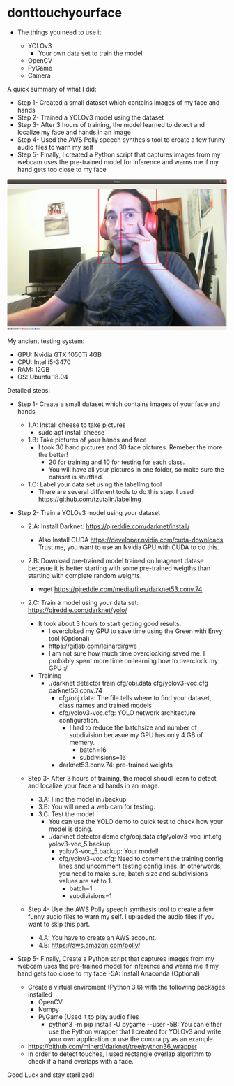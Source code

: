 # donttouchyourface

- The things you need to use it

  - YOLOv3
    - Your own data set to train the model
  - OpenCV
  - PyGame
  - Camera

A quick summary of what I did:

- Step 1- Created a small dataset which contains images of my face and hands
- Step 2- Trained a YOLOv3 model using the dataset
- Step 3- After 3 hours of training, the model learned to detect and localize my face and hands in an image
- Step 4- Used the AWS Polly speech synthesis tool to create a few funny audio files to warn my self
- Step 5- Finally, I created a Python script that captures images from my webcam uses the pre-trained model for inference and warns me if my hand gets too close to my face

![Alt Text](face.png)

My ancient testing system:
- GPU: Nvidia GTX 1050Ti 4GB
- CPU: Intel i5-3470
- RAM: 12GB
- OS: Ubuntu 18.04

Detailed steps:

- Step 1- Create a small dataset which contains images of your face and hands
  - 1.A: Install cheese to take pictures
    - sudo apt install cheese
  - 1.B: Take pictures of your hands and face
    - I took 30 hand pictures and 30 face pictures. Remeber the more the better!
      - 20 for training and 10 for testing for each class.
      - You will have all your pictures in one folder, so make sure the dataset is shuffled.
  - 1.C: Label your data set using the labelImg tool
    - There are several different tools to do this step. I used https://github.com/tzutalin/labelImg

- Step 2- Train a YOLOv3 model using your dataset
  - 2.A: Install Darknet: https://pjreddie.com/darknet/install/
      - Also Install CUDA https://developer.nvidia.com/cuda-downloads. Trust me, you want to use an Nvidia GPU with CUDA to do this.
  - 2.B: Download pre-trained model trained on Imagenet datase becasue it is better starting with some pre-trained weigths than starting with complete random weights.
    - wget https://pjreddie.com/media/files/darknet53.conv.74
  - 2.C: Train a model using your data set: https://pjreddie.com/darknet/yolo/
    - It took about 3 hours to start getting good results.
      - I overcloked my GPU to save time using the Green with Envy tool (Optional)
       - https://gitlab.com/leinardi/gwe
       - I am not sure how much time overclocking saved me. I probably spent more time on learning how to overclock my GPU :/
    - Training
      - ./darknet detector train cfg/obj.data cfg/yolov3-voc.cfg darknet53.conv.74
        - cfg/obj.data: The file tells where to find your dataset, class names and trained models
        - cfg/yolov3-voc.cfg: YOLO network architecture configuration. 
          - I had to reduce the batchsize and number of subdivision becasue my GPU has only 4 GB of memery.
            - batch=16
            - subdivisions=16
        - darknet53.conv.74: pre-trained weights
  - Step 3- After 3 hours of training, the model shoudl learn to detect and localize your face and hands in an image.
    - 3.A: Find the model in /backup
    - 3.B: You will need a web cam for testing.
    - 3.C: Test the model
      - You can use the YOLO demo to quick test to check how your model is doing.
      - ./darknet detector demo cfg/obj.data cfg/yolov3-voc_inf.cfg yolov3-voc_5.backup
        - yolov3-voc_5.backup: Your model!
        - cfg/yolov3-voc.cfg: Need to comment the training config lines and uncomment testing config lines. In otherwords, you need to make sure, batch size and subdivisions values are set to 1.
          - batch=1
          - subdivisions=1

  - Step 4- Use the AWS Polly speech synthesis tool to create a few funny audio files to warn my self. I uplaeded the audio files if you want to skip this part.
    - 4.A: You have to create an AWS account.
    - 4.B: https://aws.amazon.com/polly/
      
 - Step 5- Finally, Create a Python script that captures images from my webcam uses the pre-trained model for inference and warns me if my hand gets too close to my face
   -5A: Install Anaconda (Optional)
    - Create a virtual enviroment (Python 3.6) with the following packages installed
      - OpenCV
      - Numpy
      - PyGame (Used it to play audio files
        - python3 -m pip install -U pygame --user
   -5B: You can either use the Python wrapper that I created for YOLOv3 and write your own application or use the corona.py as an example.
    -  https://github.com/mlherd/darknet/tree/python36_wrapper
    - In order to detect touches, I used rectangle overlap algorithm to check if a hand overlaps with a face.
    
Good Luck and stay sterilized!
